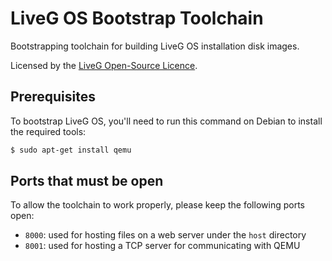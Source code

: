 # LiveG OS Bootstrap Toolchain
Bootstrapping toolchain for building LiveG OS installation disk images.

Licensed by the [LiveG Open-Source Licence](LICENCE.md).

## Prerequisites
To bootstrap LiveG OS, you'll need to run this command on Debian to install the required tools:

```bash
$ sudo apt-get install qemu
```

## Ports that must be open
To allow the toolchain to work properly, please keep the following ports open:

* `8000`: used for hosting files on a web server under the `host` directory
* `8001`: used for hosting a TCP server for communicating with QEMU